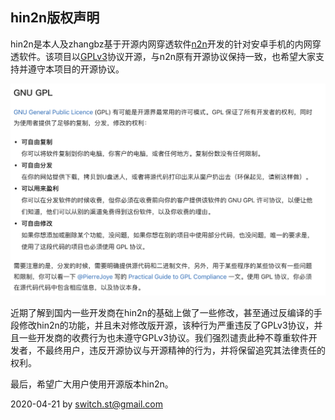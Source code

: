 ## hin2n版权声明

hin2n是本人及zhangbz基于开源内网穿透软件[n2n](https://github.com/ntop/n2n)开发的针对安卓手机的内网穿透软件。该项目以[GPLv3](https://github.com/switch-iot/hin2n/blob/dev_android/LICENSE)协议开源，与n2n原有开源协议保持一致，也希望大家支持并遵守本项目的开源协议。

![GPL协议介绍](pic/gpl.png)

近期了解到国内一些开发商在hin2n的基础上做了一些修改，甚至通过反编译的手段修改hin2n的功能，并且未对修改版开源，该种行为严重违反了GPLv3协议，并且一些开发商的收费行为也未遵守GPLv3协议。我们强烈谴责此种不尊重软件开发者，不最终用户，违反开源协议与开源精神的行为，并将保留追究其法律责任的权利。

最后，希望广大用户使用开源版本hin2n。

2020-04-21 by switch.st@gmail.com
